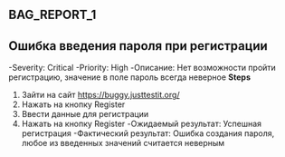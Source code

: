 ## BAG_REPORT_1 
## Ошибка введения пароля при регистрации 
-Severity: Critical
-Priority: High
-Описание: Нет возможности пройти регистрацию, значение в поле пароль всегда неверное
**Steps**
1. Зайти на сайт https://buggy.justtestit.org/
2. Нажать на кнопку Register
3. Ввести данные для регистрации 
4. Нажать на кнопку Register
-Ожидаемый результат: Успешная регистрация 
-Фактический результат: Ошибка создания пароля, любое из введенных значений считается неверным
